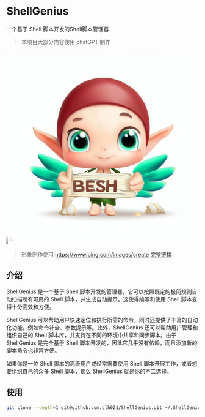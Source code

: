 # ShellGenius
一个基于 Shell 脚本开发的Shell脚本管理器

> 本项目大部分内容使用 chatGPT 制作

![形象](./img.jpeg)

> 形象制作使用 https://www.bing.com/images/create [完整链接](https://www.bing.com/images/create/winged-elf-is-arranging-a-wooden-stick-showing-the/644548a5b00c4612af7b3312c53fc866?id=0dHhvqKrT0ZW6oeCkTiCxw%3d%3d&view=detailv2&idpp=genimg&FORM=GCRIDP&ajaxhist=0&ajaxserp=0)

## 介绍
ShellGenius 是一个基于 Shell 脚本开发的管理器，它可以按照既定的极简规则自动扫描所有可用的 Shell 脚本，并生成自动提示。这使得编写和使用 Shell 脚本变得十分高效和方便。

ShellGenius 可以帮助用户快速定位和执行所需的命令，同时还提供了丰富的自动化功能，例如命令补全、参数提示等。此外，ShellGenius 还可以帮助用户管理和组织自己的 Shell 脚本库，并支持在不同的环境中共享和同步脚本。由于 ShellGenius 是完全基于 Shell 脚本开发的，因此它几乎没有依赖，而且添加新的脚本命令也非常方便。

如果你是一位 Shell 脚本的高级用户或经常需要使用 Shell 脚本开展工作，或者想要组织自己的众多 Shell 脚本，那么 ShellGenius 就是你的不二选择。

## 使用
```bash
git clone --depth=1 git@github.com:clh021/ShellGenius.git ~/.ShellGenius
```